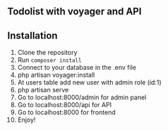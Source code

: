 ## Todolist with voyager and API
## Installation
1. Clone the repository
2. Run `composer install`
3. Connect to your database in the .env file
4. php artisan voyager:install
5. At users table add new user with admin role (id:1)
6. php artisan serve
7. Go to localhost:8000/admin for admin panel
8. Go to localhost:8000/api for API
9. Go to localhost:8000 for frontend
10. Enjoy!
